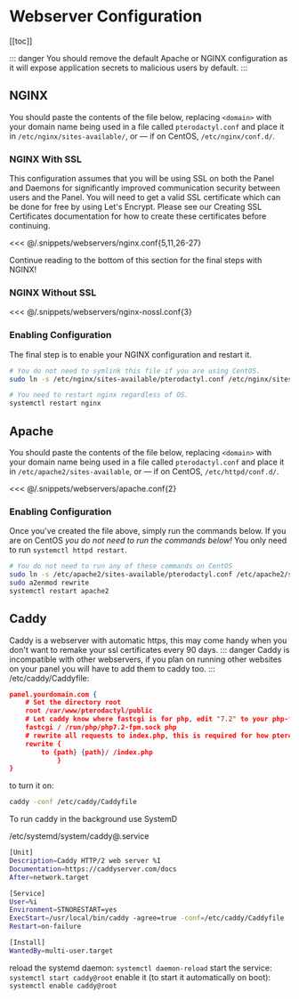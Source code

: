 # Webserver Configuration

[[toc]]

::: danger
You should remove the default Apache or NGINX configuration as it will expose application secrets to malicious
users by default.
:::

## NGINX
You should paste the contents of the file below, replacing `<domain>` with your domain name being used in a file called
`pterodactyl.conf` and place it in `/etc/nginx/sites-available/`, or &mdash; if on CentOS, `/etc/nginx/conf.d/`.

### NGINX With SSL
This configuration assumes that you will be using SSL on both the Panel and Daemons for significantly improved communication
security between users and the Panel. You will need to get a valid SSL certificate which can be done for free by using
Let's Encrypt. Please see our Creating SSL Certificates documentation for how to create these certificates before continuing.

<<< @/.snippets/webservers/nginx.conf{5,11,26-27}

Continue reading to the bottom of this section for the final steps with NGINX!

### NGINX Without SSL

<<< @/.snippets/webservers/nginx-nossl.conf{3}

### Enabling Configuration
The final step is to enable your NGINX configuration and restart it.
``` bash
# You do not need to symlink this file if you are using CentOS.
sudo ln -s /etc/nginx/sites-available/pterodactyl.conf /etc/nginx/sites-enabled/pterodactyl.conf

# You need to restart nginx regardless of OS.
systemctl restart nginx
```

## Apache
You should paste the contents of the file below, replacing `<domain>` with your domain name being used in a file called
`pterodactyl.conf` and place it in `/etc/apache2/sites-available`, or &mdash; if on CentOS, `/etc/httpd/conf.d/`.

<<< @/.snippets/webservers/apache.conf{2}

### Enabling Configuration
Once you've created the file above, simply run the commands below. If you are on CentOS _you do not need to run the commands
below!_ You only need to run `systemctl httpd restart`.

``` bash
# You do not need to run any of these commands on CentOS
sudo ln -s /etc/apache2/sites-available/pterodactyl.conf /etc/apache2/sites-enabled/pterodactyl.conf
sudo a2enmod rewrite
systemctl restart apache2
```

## Caddy
Caddy is a webserver with automatic https, this may come handy when you don't want to remake your ssl certificates every 90 days.
::: danger
Caddy is incompatible with other webservers, if you plan on running other websites on your panel you will have to add them to caddy too.
:::
/etc/caddy/Caddyfile:
``` json
panel.yourdomain.com {
    # Set the directory root
    root /var/www/pterodactyl/public
    # Let caddy know where fastcgi is for php, edit "7.2" to your php-fpm version
    fastcgi / /run/php/php7.2-fpm.sock php
    # rewrite all requests to index.php, this is required for how pterodactyl works
    rewrite {
        to {path} {path}/ /index.php
            }
}
```
to turn it on:
``` bash
caddy -conf /etc/caddy/Caddyfile
```
To run caddy in the background use SystemD

/etc/systemd/system/caddy@.service
``` bash
[Unit]
Description=Caddy HTTP/2 web server %I
Documentation=https://caddyserver.com/docs
After=network.target

[Service]
User=%i
Environment=STNORESTART=yes
ExecStart=/usr/local/bin/caddy -agree=true -conf=/etc/caddy/Caddyfile
Restart=on-failure

[Install]
WantedBy=multi-user.target
```
reload the systemd daemon: `systemctl daemon-reload`
start the service: `systemctl start caddy@root`
enable it (to start it automatically on boot): `systemctl enable caddy@root`
